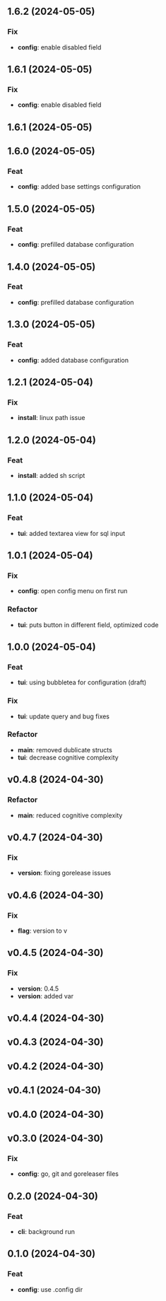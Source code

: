 ## 1.6.2 (2024-05-05)

### Fix

- **config**: enable disabled field

## 1.6.1 (2024-05-05)

### Fix

- **config**: enable disabled field

## 1.6.1 (2024-05-05)

## 1.6.0 (2024-05-05)

### Feat

- **config**: added base settings configuration

## 1.5.0 (2024-05-05)

### Feat

- **config**: prefilled database configuration

## 1.4.0 (2024-05-05)

### Feat

- **config**: prefilled database configuration

## 1.3.0 (2024-05-05)

### Feat

- **config**: added database configuration

## 1.2.1 (2024-05-04)

### Fix

- **install**: linux path issue

## 1.2.0 (2024-05-04)

### Feat

- **install**: added sh script

## 1.1.0 (2024-05-04)

### Feat

- **tui**: added textarea view for sql input

## 1.0.1 (2024-05-04)

### Fix

- **config**: open config menu on first run

### Refactor

- **tui**: puts button in different field, optimized code

## 1.0.0 (2024-05-04)

### Feat

- **tui**: using bubbletea for configuration (draft)

### Fix

- **tui**: update query and bug fixes

### Refactor

- **main**: removed dublicate structs
- **tui**: decrease cognitive complexity

## v0.4.8 (2024-04-30)

### Refactor

- **main**: reduced cognitive complexity

## v0.4.7 (2024-04-30)

### Fix

- **version**: fixing gorelease issues

## v0.4.6 (2024-04-30)

### Fix

- **flag**: version to v

## v0.4.5 (2024-04-30)

### Fix

- **version**: 0.4.5
- **version**: added var

## v0.4.4 (2024-04-30)

## v0.4.3 (2024-04-30)

## v0.4.2 (2024-04-30)

## v0.4.1 (2024-04-30)

## v0.4.0 (2024-04-30)

## v0.3.0 (2024-04-30)

### Fix

- **config**: go, git and goreleaser files

## 0.2.0 (2024-04-30)

### Feat

- **cli**: background run

## 0.1.0 (2024-04-30)

### Feat

- **config**: use .config dir
